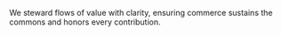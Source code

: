 We steward flows of value with clarity, ensuring commerce sustains the commons and honors every contribution.
